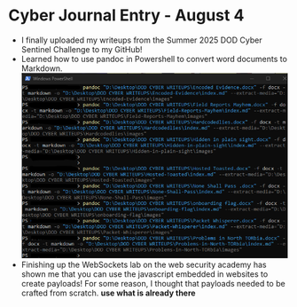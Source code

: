 # Cyber Journal Entry - August 4

- I finally uploaded my writeups from the Summer 2025 DOD Cyber Sentinel Challenge to my GitHub!
- Learned how to use pandoc in Powershell to convert word documents to Markdown.
![screenshot](../assets/images/pandocpowershell.png)
- Finishing up the WebSockets lab on the web security academy has shown me that you can use the javascript embedded in websites to create payloads! For some reason, I thought that payloads needed to be crafted from scratch. **use what is already there**
